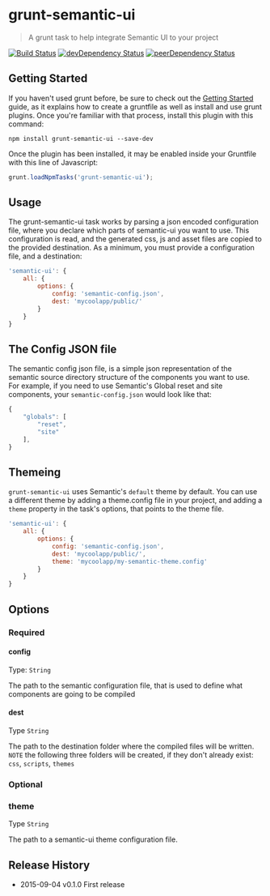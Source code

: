 # grunt-semantic-ui
> A grunt task to help integrate Semantic UI to your project

[![Build Status](https://travis-ci.org/ThanosSiopoudis/grunt-semantic-ui.svg?branch=master)](https://travis-ci.org/ThanosSiopoudis/grunt-semantic-ui) [![devDependency Status](https://david-dm.org/ThanosSiopoudis/grunt-semantic-ui/dev-status.svg)](https://david-dm.org/ThanosSiopoudis/grunt-semantic-ui#info=devDependencies) [![peerDependency Status](https://david-dm.org/ThanosSiopoudis/grunt-semantic-ui/peer-status.svg)](https://david-dm.org/ThanosSiopoudis/grunt-semantic-ui#info=peerDependencies)


## Getting Started
If you haven't used grunt before, be sure to check out the [Getting Started](http://gruntjs.com/getting-started) guide, as it explains how to create a gruntfile as well as install and use grunt plugins. Once you're familiar with that process, install this plugin with this command:
```shell
npm install grunt-semantic-ui --save-dev
```

Once the plugin has been installed, it may be enabled inside your Gruntfile with this line of Javascript:  
```js
grunt.loadNpmTasks('grunt-semantic-ui');
```

## Usage
The grunt-semantic-ui task works by parsing a json encoded configuration file, where you declare which parts of semantic-ui you want to use. This configuration is read, and the generated css, js and asset files are copied to the provided destination. As a minimum, you must provide a configuration file, and a destination:  
```js
'semantic-ui': {
    all: {
        options: {
            config: 'semantic-config.json',
            dest: 'mycoolapp/public/'
        }
    }
}
```

## The Config JSON file
The semantic config json file, is a simple json representation of the semantic source directory structure of the components you want to use.  
For example, if you need to use Semantic's Global reset and site components, your `semantic-config.json` would look like that:  
```js
{
    "globals": [
        "reset",
        "site"
    ],
}
```

## Themeing
`grunt-semantic-ui` uses Semantic's `default` theme by default. You can use a different theme by adding a theme.config file in your project, and adding a `theme` property in the task's options, that points to the theme file.  
```js
'semantic-ui': {
    all: {
        options: {
            config: 'semantic-config.json',
            dest: 'mycoolapp/public/',
            theme: 'mycoolapp/my-semantic-theme.config'
        }
    }
}
```

## Options

### Required

#### config
Type: `String`

The path to the semantic configuration file, that is used to define what components are going to be compiled

#### dest
Type `String`

The path to the destination folder where the compiled files will be written. `NOTE` the following three folders will be created, if they don't already exist: `css`, `scripts`, `themes`

### Optional

### theme
Type `String`

The path to a semantic-ui theme configuration file.

## Release History
 * 2015-09-04   v0.1.0  First release
